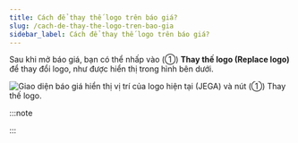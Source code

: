 ```yaml
---
title: Cách để thay thế logo trên báo giá?
slug: /cach-de-thay-the-logo-tren-bao-gia
sidebar_label: Cách để thay thế logo trên báo giá?
---
```


Sau khi mở báo giá, bạn có thể nhấp vào (①) **Thay thế logo (Replace logo)** để thay đổi logo, như được hiển thị trong hình bên dưới.

![Giao diện báo giá hiển thị vị trí của logo hiện tại (JEGA) và nút (①) Thay thế logo.](https://storage.googleapis.com/jegavn_kb/image_jegavn/829.1.png)

:::note

:::